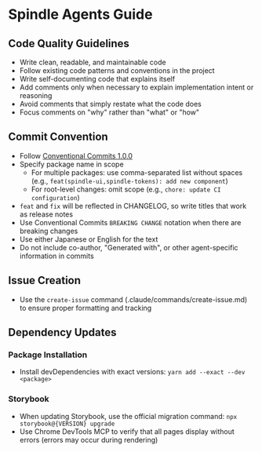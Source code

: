 # Spindle Agents Guide

## Code Quality Guidelines
- Write clean, readable, and maintainable code
- Follow existing code patterns and conventions in the project
- Write self-documenting code that explains itself
- Add comments only when necessary to explain implementation intent or reasoning
- Avoid comments that simply restate what the code does
- Focus comments on "why" rather than "what" or "how"

## Commit Convention
- Follow [Conventional Commits 1.0.0](https://www.conventionalcommits.org/en/v1.0.0/)
- Specify package name in scope
  - For multiple packages: use comma-separated list without spaces (e.g., `feat(spindle-ui,spindle-tokens): add new component`)
  - For root-level changes: omit scope (e.g., `chore: update CI configuration`)
- `feat` and `fix` will be reflected in CHANGELOG, so write titles that work as release notes
- Use Conventional Commits `BREAKING CHANGE` notation when there are breaking changes
- Use either Japanese or English for the text
- Do not include co-author, "Generated with", or other agent-specific information in commits

## Issue Creation
- Use the `create-issue` command (.claude/commands/create-issue.md) to ensure proper formatting and tracking

## Dependency Updates

### Package Installation
- Install devDependencies with exact versions: `yarn add --exact --dev <package>`

### Storybook
- When updating Storybook, use the official migration command: `npx storybook@{VERSION} upgrade`
- Use Chrome DevTools MCP to verify that all pages display without errors (errors may occur during rendering)
